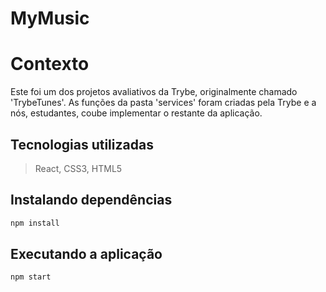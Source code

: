# MyMusic

# Contexto
Este foi um dos projetos avaliativos da Trybe, originalmente chamado 'TrybeTunes'. As funções da pasta 'services' foram criadas pela Trybe e a nós, estudantes, coube implementar o restante da aplicação.

## Tecnologias utilizadas

> React, CSS3, HTML5

## Instalando dependências

```bash
npm install
```

## Executando a aplicação

```bash
npm start
```